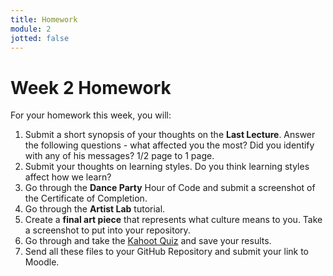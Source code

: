 ```yaml
---
title: Homework
module: 2
jotted: false
---
```


# Week 2 Homework

For your homework this week, you will:

1. Submit a short synopsis of your thoughts on the <b>Last Lecture</b>.  Answer the following questions - what affected you the most?  Did you identify with any of his messages? 1/2 page to 1 page.
2. Submit your thoughts on learning styles.  Do you think learning styles affect how we learn? 
3. Go through the <b>Dance Party</b> Hour of Code and submit a screenshot of the Certificate of Completion.
4. Go through the <b>Artist Lab</b> tutorial.
5. Create a <b>final art piece</b> that represents what culture means to you.  Take a screenshot to put into your repository.
6. Go through and take the <a href="https://kahoot.it/challenge/0800555?challenge-id=84387498-97d5-4d82-ae4e-eabb1c94cf58_1660887669395" target="_blank"> Kahoot Quiz</a> and save your results.
7. Send all these files to your GitHub Repository and submit your link to Moodle.